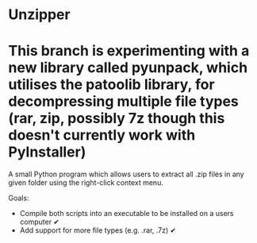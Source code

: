 # Unzipper

# This branch is experimenting with a new library called pyunpack, which utilises the patoolib library, for decompressing multiple file types (rar, zip, possibly 7z though this doesn't currently work with PyInstaller)

A small Python program which allows users to extract all .zip files in any given folder using the right-click context menu.

Goals: 
  - Compile both scripts into an executable to be installed on a users computer ✔
  - Add support for more file types (e.g. .rar, .7z) ✔

